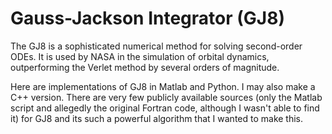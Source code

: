 # Gauss-Jackson Integrator (GJ8)

The GJ8 is a sophisticated numerical method for solving second-order ODEs. It is used by NASA in the simulation of orbital dynamics, outperforming the Verlet method by several orders of magnitude.

Here are implementations of GJ8 in Matlab and Python. I may also make a C++ version. There are very few publicly available sources (only the Matlab script and allegedly the original Fortran code, although I wasn't able to find it) for GJ8 and its such a powerful algorithm that I wanted to make this.
